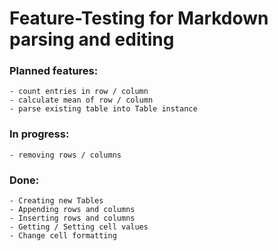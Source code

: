 Feature-Testing for Markdown parsing and editing
================================================

### Planned features:

    - count entries in row / column
    - calculate mean of row / column
    - parse existing table into Table instance

### In progress:

    - removing rows / columns

### Done:
    
    - Creating new Tables
    - Appending rows and columns
    - Inserting rows and columns
    - Getting / Setting cell values
    - Change cell formatting
